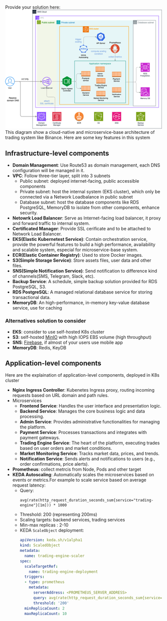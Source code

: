 Provide your solution here:
![Trading system architecture](./99tech.drawio.png)
This diagram show a cloud-native and microservice-base architecture of trading system like Binance. Here are some key features in this system

## Infrastructure-level components
- **Domain Management**: Use Route53 as domain management, each DNS configuration will be managed in it.
- **VPC**: Follow three-tier layer, split into 3 subnets
  - Public subnet: deployed internet-facing, public accessible components
  - Private subnet: host the internal system (EKS cluster), which only be connected via a Network Loadbalance in public subnet
  - Database subnet: host the database components like RDS PostgreSQL, MemoryDB to isolate from other components, enhance security.
- **Netowrk Load Balancer**: Serve as Internet-facing load balancer, it proxy and forward traffic to internal system.
- **Certificated Manager**: Provide SSL cerificate and to be attached to Network Load Balancer.
- **EKS(Elastic Kubernetest Service)**: Contain orchestration service, provide the powerful features to build a high performance, availability and scalable system, especial for microservice-base system.
- **ECR(Elastic Container Registry)**: Used to store Docker images.
- **S3(Simple Storage Service)**: Store assets files, user data and other files.
- **SNS(Simple Notification Service)**: Send notification to difference kind of channels(SMS, Telegram, Slack, etc).
- **Backup Service**: A schedule, simple backup solution provided for RDS PostgreSQL, S3.
- **RDS PostgreSQL**: A managed relational database service for storing transactional data.
- **MemoryDB**: An high-performance, in-memory key-value database service, use for caching
### Alternatives solution to consider
- **EKS**: consider to use self-hosted K8s cluster
- **S3**: self-hosted [MinIO](https://min.io/) with high IOPS EBS volume (high throughput)
- **SNS**: [Firebase](https://firebase.google.com/), if almost of your users use mobile app
- **MemoryDB**: Redis, KeyDB
## Application-level components
Here are the explaination of application-level components, deployed in K8s cluster
- **Nginx Ingress Controller**: Kubenetes Ingress proxy, routing incoming requests based on URL domain and path rules.
- Microservices
  - **Frontend Service**: Handles the user interface and presentation logic.
  - **Backend Service**: Manages the core business logic and data processing.
  - **Admin Service**: Provides administrative functionalities for managing the platform.
  - **Payment Service**: Processes transactions and integrates with payment gateways.
  - **Trading Engine Service**: The heart of the platform, executing trades based on user orders and market conditions.
  - **Market Monitoring Service**: Tracks market data, prices, and trends.
  - **Notification Service**: Sends alerts and notifications to users (e.g., order confirmations, price alerts).
- **Prometheus**: collect metrcis from Node, Pods and other target
- **KEDA Autoscaling**: Automatically scales the microservices based on events or metrics.For example to scale service based on average request latency:
  - Query:
    ```
    avg(rate(http_request_duration_seconds_sum{service="trading-engine"}[1m])) * 1000
    ```
  - Threshold: 200 (representing 200ms)
  - Scaling targets: backend services, trading services
  - Min-max replicas : 2-10
  - KEDA `ScaleObject` deployment:
    ```yaml
    apiVersion: keda.sh/v1alpha1
    kind: ScaledObject
    metadata:
      name: trading-engine-scaler
    spec:
      scaleTargetRef:
        name: trading-engine-deployment
      triggers:
      - type: prometheus
        metadata:
          serverAddress: <PROMETHEUS_SERVER_ADDRESS>
          query: avg(rate(http_request_duration_seconds_sum{service="trading-engine"}[1m])) * 1000
          threshold: '200'
      minReplicaCount: 2
      maxReplicaCount: 10
    ```
